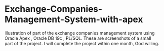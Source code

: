 # Exchange-Companies-Management-System-with-apex
Illustration of part of the exchange companies management system using Oracle Apex , Oracle DB 19c , PL/SQL.
These are screenshots of a small part of the project. I will complete the project within one month, God willing.
